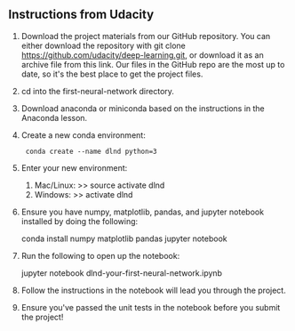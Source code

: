 ## Instructions from Udacity

1. Download the project materials from our GitHub repository. You can either download the repository with
   git clone https://github.com/udacity/deep-learning.git, or download it as an archive file from this link. 
   Our files in the GitHub repo are the most up to date, so it's the best place to get the project files.

2. cd into the first-neural-network directory.

3. Download anaconda or miniconda based on the instructions in the Anaconda lesson.

4. Create a new conda environment:
	
    	conda create --name dlnd python=3

5. Enter your new environment:
	1. Mac/Linux: >> source activate dlnd
	2. Windows: >> activate dlnd

6. Ensure you have numpy, matplotlib, pandas, and jupyter notebook installed by doing the following:

	conda install numpy matplotlib pandas jupyter notebook

7. Run the following to open up the notebook:

	jupyter notebook dlnd-your-first-neural-network.ipynb

8. Follow the instructions in the notebook will lead you through the project.
9. Ensure you've passed the unit tests in the notebook before you submit the project!
